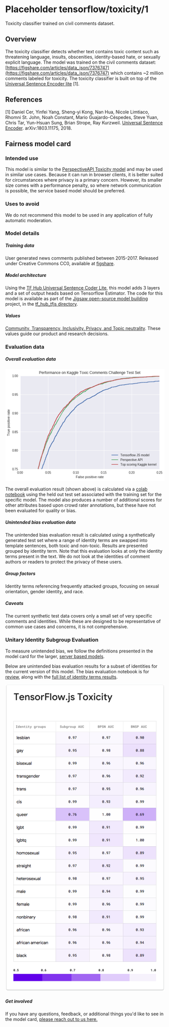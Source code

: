 # Placeholder tensorflow/toxicity/1
Toxicity classifier trained on civil comments dataset.

<!-- module-type: text-classification -->
<!-- task: text-classification -->
<!-- network-architecture: transformer -->
<!-- language: en -->

## Overview

The toxicity classifier detects whether text contains toxic content such as
threatening language, insults, obscenities, identity-based hate, or sexually
explicit language. The model was trained on the civil comments dataset:
[https://figshare.com/articles/data_json/7376747](https://figshare.com/articles/data_json/7376747)
which contains ~2 million comments labeled for toxicity. The toxicity classifier
is built on top of the
[Universal Sentence Encoder lite](https://tfhub.dev/google/universal-sentence-encoder-lite/2)
[1].

## References

[1] Daniel Cer, Yinfei Yang, Sheng-yi Kong, Nan Hua, Nicole Limtiaco, Rhomni St.
John, Noah Constant, Mario Guajardo-Céspedes, Steve Yuan, Chris Tar, Yun-Hsuan
Sung, Brian Strope, Ray Kurzweil.
[Universal Sentence Encoder](https://arxiv.org/abs/1803.11175).
arXiv:1803.11175, 2018.

## Fairness model card
### Intended use

This model is similar to the
[PerspectiveAPI Toxicity model](https://github.com/conversationai/perspectiveapi/blob/master/model-cards/English/toxicity.md)
and may be used in similar use cases. Because it can run in browser clients, it
is better suited for circumstances where privacy is a primary concern. However,
its smaller size comes with a performance penalty, so where network
communication is possible, the service based model should be preferred.

### Uses to avoid

We do not recommend this model to be used in any application of fully automatic
moderation.

### Model details

##### Training data

User generated news comments published between 2015-2017. Released under
Creative Commons CC0, available at
[figshare](https://github.com/conversationai/perspectiveapi.git).


##### Model architecture

Using the [TF Hub Universal Sentence Coder Lite](https://tfhub.dev/google/universal-sentence-encoder-lite/2),
this model adds 3 layers and a
set of output heads based on Tensorflow Estimator. The code for this model is
available as part of the [Jigsaw open-source model
building](https://github.com/conversationai/conversationai-models) project, in
the [tf\_hub\_tfjs
directory](https://github.com/conversationai/conversationai-models/tree/master/experiments/tf_trainer/tf_hub_tfjs).


##### Values

[Community, Transparency, Inclusivity, Privacy, and Topic neutrality](https://github.com/conversationai/).
These values guide our product and research decisions.

### Evaluation data

##### Overall evaluation data

![evaluation](https://raw.githubusercontent.com/conversationai/perspectiveapi/master/model-cards/English/toxicity-tensorflowjs-auc.png)

The overall evaluation result (shown above) is calculated via a [colab
notebook](https://github.com/conversationai/conversationai-models/blob/master/experiments/tf_trainer/tf_hub_tfjs/notebook/EvaluatingClassifier.ipynb)
using the held out test set associated with the training set for the specific
model.
The model also produces a number of additional scores for other attributes
based upon crowd rater annotations, but these have not been evaluated
for quality or bias.


##### Unintended bias evaluation data

The unintended bias evaluation result is calculated using a synthetically
generated test set where a range of identity terms are swapped into template
sentences, both toxic and non-toxic. Results are presented grouped by identity
term. Note that this evaluation looks at only the identity terms present in the
text. We do not look at the identities of comment authors or readers to protect
the privacy of these users.

##### Group factors

Identity terms referencing frequently attacked groups, focusing on sexual
orientation, gender identity, and race.

##### Caveats

The current synthetic test data covers only a small set of very specific
comments and identities. While these are designed to be representative of common
use cases and concerns, it is not comprehensive.

### Unitary Identity Subgroup Evaluation

To measure unintended bias, we follow the definitions presented in
the model card for the larger, [server based models](https://github.com/conversationai/perspectiveapi/blob/master/model-cards/English/toxicity.md).


Below are unintended bias evaluation results for a subset of identities for the
current version of this model. The bias evaluation notebook is for
[review](https://github.com/conversationai/conversationai-models/blob/master/experiments/tf_trainer/tf_hub_tfjs/notebook/BiasEvaluation.ipynb),
along with the [full list of identity terms results](https://docs.google.com/spreadsheets/d/19Wy-o7604HjDk-cUTo3hSutKsHOZ_Y73zyrQyTmrjNA/edit?usp=sharing).

![table](https://raw.githubusercontent.com/conversationai/perspectiveapi/master/model-cards/English/toxicity-tensorflowjs-unitary.png)

##### Get involved

If you have any questions, feedback, or additional things you'd like to see in
the model card,
[please reach out to us here.](https://docs.google.com/forms/d/e/1FAIpQLScgwNY8PAsVxwYRSknUUHBU2Lai85rqeOuD17lTDWmDEUqq3Q/viewform)
